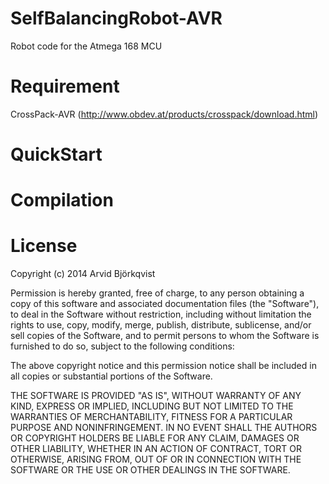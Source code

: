 SelfBalancingRobot-AVR
======================

Robot code for the Atmega 168 MCU

Requirement
===========
CrossPack-AVR (http://www.obdev.at/products/crosspack/download.html)

QuickStart
==========


Compilation
===========


License
=======

Copyright (c) 2014 Arvid Björkqvist

Permission is hereby granted, free of charge, to any person obtaining a copy
of this software and associated documentation files (the "Software"), to deal 
in the Software without restriction, including without limitation the rights 
to use, copy, modify, merge, publish, distribute, sublicense, and/or sell
copies of the Software, and to permit persons to whom the Software is
furnished to do so, subject to the following conditions:

The above copyright notice and this permission notice shall be included in all
copies or substantial portions of the Software.

THE SOFTWARE IS PROVIDED "AS IS", WITHOUT WARRANTY OF ANY KIND, EXPRESS OR
IMPLIED, INCLUDING BUT NOT LIMITED TO THE WARRANTIES OF MERCHANTABILITY,
FITNESS FOR A PARTICULAR PURPOSE AND NONINFRINGEMENT. IN NO EVENT SHALL THE
AUTHORS OR COPYRIGHT HOLDERS BE LIABLE FOR ANY CLAIM, DAMAGES OR OTHER 
LIABILITY, WHETHER IN AN ACTION OF CONTRACT, TORT OR OTHERWISE, ARISING FROM,
OUT OF OR IN CONNECTION WITH THE SOFTWARE OR THE USE OR OTHER DEALINGS IN THE
SOFTWARE.
